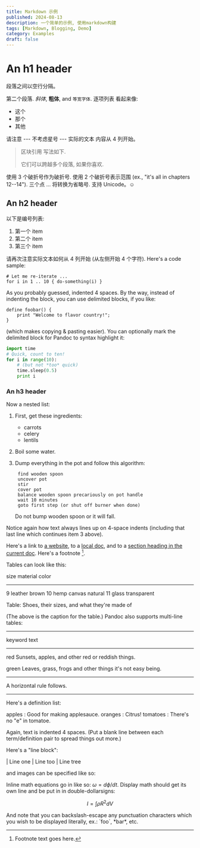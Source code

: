 ```yaml
---
title: Markdown 示例
published: 2024-08-13
description: 一个简单的示例, 使用markdown构建
tags: [Markdown, Blogging, Demo]
category: Examples
draft: false
---
```


# An h1 header

段落之间以空行分隔。

第二个段落. _斜体_, **粗体**, and `等宽字体`. 逐项列表
看起来像:

- 这个
- 那个
- 其他

请注意 --- 不考虑星号 --- 实际的文本
内容从 4 列开始。

> 区块引用
> 写法如下.
>
> 它们可以跨越多个段落,
> 如果你喜欢.

使用 3 个破折号作为破折号. 使用 2 个破折号表示范围 (ex., "it's all
in chapters 12--14"). 三个点 ... 将转换为省略号.
支持 Unicode。☺

## An h2 header

以下是编号列表:

1. 第一个 item
2. 第二个 item
3. 第三个 item

请再次注意实际文本如何从 4 列开始 (从左侧开始 4 个字符). Here's a code sample:

    # Let me re-iterate ...
    for i in 1 .. 10 { do-something(i) }

As you probably guessed, indented 4 spaces. By the way, instead of
indenting the block, you can use delimited blocks, if you like:

```
define foobar() {
    print "Welcome to flavor country!";
}
```

(which makes copying & pasting easier). You can optionally mark the
delimited block for Pandoc to syntax highlight it:

```python
import time
# Quick, count to ten!
for i in range(10):
    # (but not *too* quick)
    time.sleep(0.5)
    print i
```

### An h3 header

Now a nested list:

1. First, get these ingredients:

    - carrots
    - celery
    - lentils

2. Boil some water.

3. Dump everything in the pot and follow
    this algorithm:

        find wooden spoon
        uncover pot
        stir
        cover pot
        balance wooden spoon precariously on pot handle
        wait 10 minutes
        goto first step (or shut off burner when done)

    Do not bump wooden spoon or it will fall.

Notice again how text always lines up on 4-space indents (including
that last line which continues item 3 above).

Here's a link to [a website](http://foo.bar), to a [local
doc](local-doc.html), and to a [section heading in the current
doc](#an-h2-header). Here's a footnote [^1].

[^1]: Footnote text goes here.

Tables can look like this:

size material color

---

9 leather brown
10 hemp canvas natural
11 glass transparent

Table: Shoes, their sizes, and what they're made of

(The above is the caption for the table.) Pandoc also supports
multi-line tables:

---

keyword text

---

red Sunsets, apples, and
other red or reddish
things.

green Leaves, grass, frogs
and other things it's
not easy being.

---

A horizontal rule follows.

---

Here's a definition list:

apples
: Good for making applesauce.
oranges
: Citrus!
tomatoes
: There's no "e" in tomatoe.

Again, text is indented 4 spaces. (Put a blank line between each
term/definition pair to spread things out more.)

Here's a "line block":

| Line one
| Line too
| Line tree

and images can be specified like so:

[//]: # (![example image]&#40;./demo-banner.png "An exemplary image"&#41;)

Inline math equations go in like so: $\omega = d\phi / dt$. Display
math should get its own line and be put in in double-dollarsigns:

$$I = \int \rho R^{2} dV$$

And note that you can backslash-escape any punctuation characters
which you wish to be displayed literally, ex.: \`foo\`, \*bar\*, etc.
